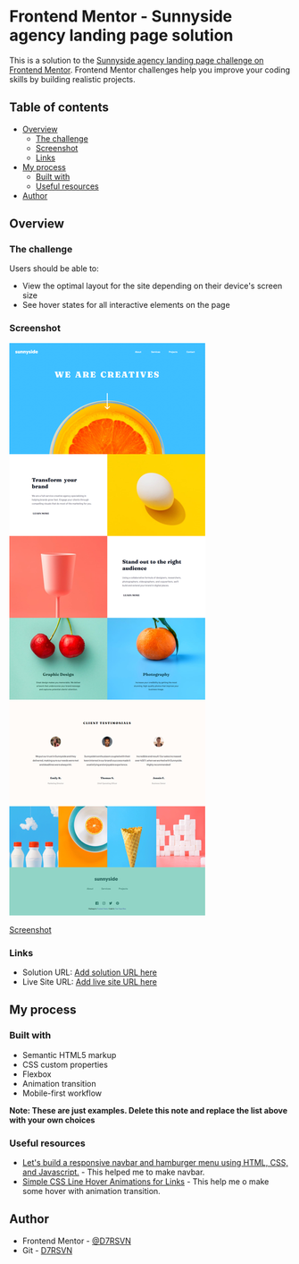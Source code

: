 # Frontend Mentor - Sunnyside agency landing page solution

This is a solution to the [Sunnyside agency landing page challenge on Frontend Mentor](https://www.frontendmentor.io/challenges/sunnyside-agency-landing-page-7yVs3B6ef). Frontend Mentor challenges help you improve your coding skills by building realistic projects.

## Table of contents

- [Overview](#overview)
  - [The challenge](#the-challenge)
  - [Screenshot](#screenshot)
  - [Links](#links)
- [My process](#my-process)
  - [Built with](#built-with)
  - [Useful resources](#useful-resources)
- [Author](#author)


## Overview

### The challenge

Users should be able to:

- View the optimal layout for the site depending on their device's screen size
- See hover states for all interactive elements on the page

### Screenshot

![](./screenshot.jpg)

<a href="./screenshot.jpg">Screenshot</a>

### Links

- Solution URL: [Add solution URL here](https://your-solution-url.com)
- Live Site URL: [Add live site URL here](https://your-live-site-url.com)

## My process

### Built with

- Semantic HTML5 markup
- CSS custom properties
- Flexbox
- Animation transition
- Mobile-first workflow

**Note: These are just examples. Delete this note and replace the list above with your own choices**

### Useful resources

- [Let's build a responsive navbar and hamburger menu using HTML, CSS, and Javascript.](https://dev.to/devggaurav/let-s-build-a-responsive-navbar-and-hamburger-menu-using-html-css-and-javascript-4gci) - This helped me to make navbar.
- [Simple CSS Line Hover Animations for Links](https://tympanus.net/codrops/2021/02/10/simple-css-line-hover-animations-for-links/) - This help me o make some hover with animation transition.

## Author

- Frontend Mentor - [@D7RSVN](https://www.frontendmentor.io/profile/D7RSVN)
- Git - [D7RSVN](https://github.com/D7RSVN)


